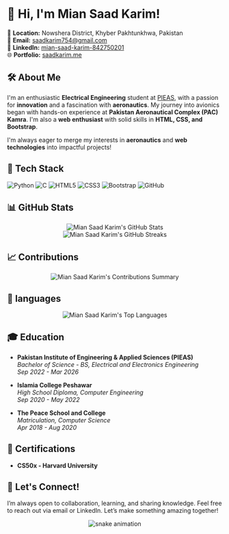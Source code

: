 # 👋 Hi, I'm Mian Saad Karim!

📍 **Location:** Nowshera District, Khyber Pakhtunkhwa, Pakistan  
📧 **Email:** saadkarim754@gmail.com  
🔗 **LinkedIn:** [mian-saad-karim-842750201](https://www.linkedin.com/in/mian-saad-karim-842750201/)  
🌐 **Portfolio:** [saadkarim.me](https://saadkarim.me)

## 🛠️ About Me

I'm an enthusiastic **Electrical Engineering** student at [PIEAS](https://www.pieas.edu.pk), with a passion for **innovation** and a fascination with **aeronautics**. My journey into avionics began with hands-on experience at **Pakistan Aeronautical Complex (PAC) Kamra**. I'm also a **web enthusiast** with solid skills in **HTML, CSS, and Bootstrap**.

I'm always eager to merge my interests in **aeronautics** and **web technologies** into impactful projects!

## 🚀 Tech Stack

![Python](https://img.shields.io/badge/-Python-333?style=flat&logo=python) 
![C](https://img.shields.io/badge/-C-333?style=flat&logo=c)
![HTML5](https://img.shields.io/badge/-HTML5-333?style=flat&logo=html5) 
![CSS3](https://img.shields.io/badge/-CSS3-333?style=flat&logo=css3) 
![Bootstrap](https://img.shields.io/badge/-Bootstrap-333?style=flat&logo=bootstrap) 
![GitHub](https://img.shields.io/badge/-GitHub-333?style=flat&logo=github)

## 📊 GitHub Stats

<div align="center">
  <img src="https://github-readme-stats.vercel.app/api?username=saadkarim754&show_icons=true&theme=radical" alt="Mian Saad Karim's GitHub Stats" />
</div>

<div align="center">
  <img src="https://github-readme-streak-stats.herokuapp.com?user=saadkarim754&theme=radical&hide_border=true&date_format=j%20M%5B%20Y%5D" alt="Mian Saad Karim's GitHub Streaks" />
</div>


## 📈 Contributions

<div align="center">
  <img src="http://github-profile-summary-cards.vercel.app/api/cards/profile-details?username=saadkarim754&theme=default" alt="Mian Saad Karim's Contributions Summary" />
</div>


## 🔄 languages

<div align="center">
  <img src="https://github-readme-stats.vercel.app/api/top-langs/?username=saadkarim754&layout=compact&theme=radical" alt="Mian Saad Karim's Top Languages" />
</div>


## 🎓 Education

- **Pakistan Institute of Engineering & Applied Sciences (PIEAS)**  
  *Bachelor of Science - BS, Electrical and Electronics Engineering*  
  *Sep 2022 - Mar 2026*

- **Islamia College Peshawar**  
  *High School Diploma, Computer Engineering*  
  *Sep 2020 - May 2022*

- **The Peace School and College**  
  *Matriculation, Computer Science*  
  *Apr 2018 - Aug 2020*

## 📜 Certifications

- **CS50x - Harvard University**

## 🌟 Let's Connect!

I’m always open to collaboration, learning, and sharing knowledge. Feel free to reach out via email or LinkedIn. Let’s make something amazing together!

<p align="center">
  <img src="https://github.com/saadkarim754/saadkarim754/raw/output/github-contribution-grid-snake.svg" alt="snake animation" />
</p>
